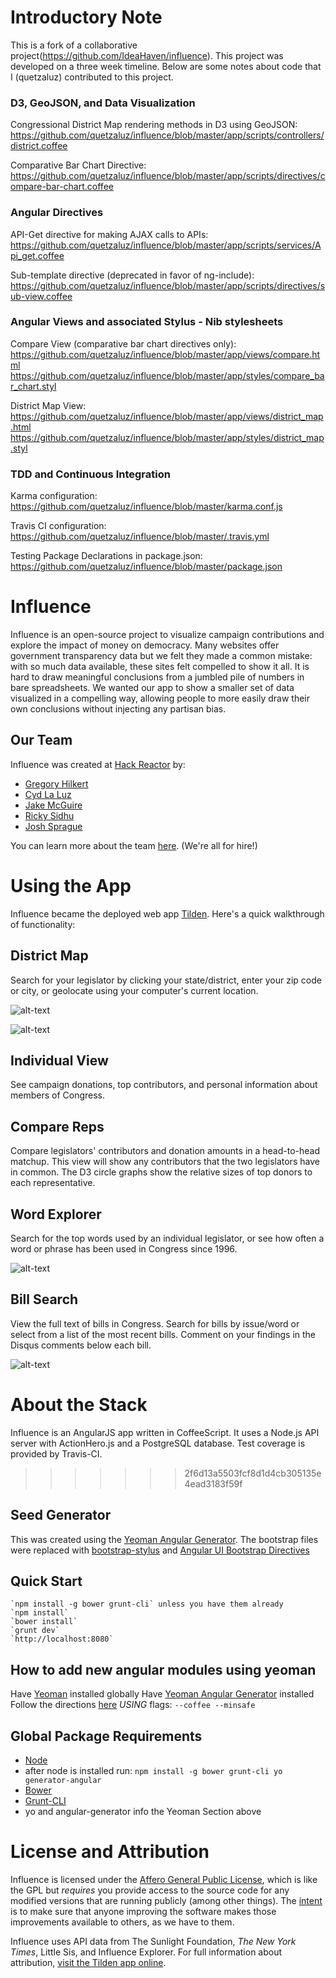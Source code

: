 Introductory Note
=================
This is a fork of a collaborative project(https://github.com/IdeaHaven/influence). This project was developed on a three week timeline.
Below are some notes about code that I (quetzaluz) contributed to this project.

### D3, GeoJSON, and Data Visualization
Congressional District Map rendering methods in D3 using GeoJSON:<br/>
https://github.com/quetzaluz/influence/blob/master/app/scripts/controllers/district.coffee

Comparative Bar Chart Directive:<br/>
https://github.com/quetzaluz/influence/blob/master/app/scripts/directives/compare-bar-chart.coffee

### Angular Directives
API-Get directive for making AJAX calls to APIs: <br/>
https://github.com/quetzaluz/influence/blob/master/app/scripts/services/Api_get.coffee

Sub-template directive (deprecated in favor of ng-include):<br/>
https://github.com/quetzaluz/influence/blob/master/app/scripts/directives/sub-view.coffee

### Angular Views and associated Stylus - Nib stylesheets
Compare View (comparative bar chart directives only):<br/>
https://github.com/quetzaluz/influence/blob/master/app/views/compare.html
https://github.com/quetzaluz/influence/blob/master/app/styles/compare_bar_chart.styl

District Map View:<br/>
https://github.com/quetzaluz/influence/blob/master/app/views/district_map.html
https://github.com/quetzaluz/influence/blob/master/app/styles/district_map.styl

### TDD and Continuous Integration
Karma configuration:<br/>
https://github.com/quetzaluz/influence/blob/master/karma.conf.js

Travis CI configuration:<br/>
https://github.com/quetzaluz/influence/blob/master/.travis.yml

Testing Package Declarations in package.json:<br/>
https://github.com/quetzaluz/influence/blob/master/package.json

Influence
=========
Influence is an open-source project to visualize campaign contributions and explore the impact of money on democracy. Many websites offer government transparency data but we felt they made a common mistake: with so much data available, these sites felt compelled to show it all. It is hard to draw meaningful conclusions from a jumbled pile of numbers in bare spreadsheets. We wanted our app to show a smaller set of data visualized in a compelling way, allowing people to more easily draw their own conclusions without injecting any partisan bias.

Our Team
--------
Influence was created at [Hack Reactor](http://www.hackreactor.com) by:
* [Gregory Hilkert](https://github.com/EpiphanyMachine)
* [Cyd La Luz](https://github.com/quetzaluz)
* [Jake McGuire](https://github.com/eastbayjake)
* [Ricky Sidhu](https://github.com/riksidhu)
* [Josh Sprague](https://github.com/joshsprague)

You can learn more about the team [here](http://www.tildenapp.com/#/about). (We're all for hire!)

Using the App
=============
Influence became the deployed web app [Tilden](http://www.tildenapp.com). Here's a quick walkthrough of functionality:

District Map
------------
Search for your legislator by clicking your state/district, enter your zip code or city, or geolocate using your computer's current location.

![alt-text](https://raw.github.com/IdeaHaven/influence/master/screenshots/districtmap1.png "District Map: Detail View")

![alt-text](https://raw.github.com/IdeaHaven/influence/master/screenshots/districtmap2.png "District Map: Search the US")

Individual View
---------------
See campaign donations, top contributors, and personal information about members of Congress.

Compare Reps
------------
Compare legislators' contributors and donation amounts in a head-to-head matchup. This view will show any contributors that the two legislators have in common. The D3 circle graphs show the relative sizes of top donors to each representative.

Word Explorer
-------------
Search for the top words used by an individual legislator, or see how often a word or phrase has been used in Congress since 1996.

![alt-text](https://raw.github.com/IdeaHaven/influence/master/screenshots/words1.png "Word Explorer: See Speech Trends")

Bill Search
-----------
View the full text of bills in Congress. Search for bills by issue/word or select from a list of the most recent bills. Comment on your findings in the Disqus comments below each bill.

![alt-text](https://raw.github.com/IdeaHaven/influence/master/screenshots/bills1.png "Bill Search: Find by issue")


About the Stack
===============
Influence is an AngularJS app written in CoffeeScript. It uses a Node.js API server with ActionHero.js and a PostgreSQL database. Test coverage is provided by Travis-CI.
>>>>>>> 2f6d13a5503fcf8d1d4cb305135e4ead3183f59f

Seed Generator
--------------
This was created using the [Yeoman Angular Generator](https://github.com/yeoman/generator-angular).  The bootstrap files were replaced with [bootstrap-stylus](https://github.com/Acquisio/bootstrap-stylus) and [Angular UI Bootstrap Directives](http://angular-ui.github.io/bootstrap/)

Quick Start
-----------
    `npm install -g bower grunt-cli` unless you have them already
    `npm install`
    `bower install`
    `grunt dev`
    `http://localhost:8080`

How to add new angular modules using yeoman
-------------------------------------------
Have [Yeoman](http://yeoman.io/) installed globally
Have [Yeoman Angular Generator](https://github.com/yeoman/generator-angular) installed
Follow the directions [here](https://github.com/yeoman/generator-angular) *USING* flags: `--coffee --minsafe`

Global Package Requirements
---------------------------
* [Node](http://nodejs.org/)
* after node is installed run: `npm install -g bower grunt-cli yo generator-angular`
 * [Bower](http://bower.io/)
 * [Grunt-CLI](http://gruntjs.com/)
 * yo and angular-generator info the Yeoman Section above

License and Attribution
=======================
Influence is licensed under the [Affero General Public License](LICENSE), which is like the GPL but *requires* you provide access to the source code for any modified versions that are running publicly (among other things). The [intent](http://www.gnu.org/licenses/why-affero-gpl.html) is to make sure that anyone improving the software makes those improvements available to others, as we have to them.

Influence uses API data from The Sunlight Foundation, *The New York Times*, Little Sis, and Influence Explorer. For full information about attribution, [visit the Tilden app online](http://www.tildenapp.com/#/attribution).

